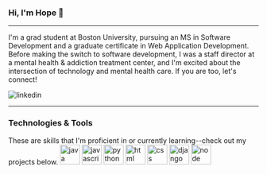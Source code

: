 ### Hi, I'm Hope 👋
<hr>

I'm a grad student at Boston University, pursuing an MS in Software Development and a graduate certificate in Web Application Development. Before making the switch to software development, I was a staff director at a mental health & addiction treatment center, and I'm excited about the intersection of technology and mental health care. If you are too, let's connect! 

![linkedin](https://user-images.githubusercontent.com/66707636/177416455-964d44cb-bdba-48bc-aae7-2b8f3a87b4b7.svg)

<hr>

### Technologies & Tools

These are skills that I'm proficient in or currently learning--check out my projects below.
<img src="https://user-images.githubusercontent.com/66707636/177418846-a240c391-94b0-4202-b071-c60a4515b6d2.svg" alt="java" width="40px">
<img src="https://user-images.githubusercontent.com/66707636/177418858-237ac6e5-9511-4bd4-9355-df59d18f2f81.svg" alt="javascript" width="40px">
<img src="https://user-images.githubusercontent.com/66707636/177418998-d543d406-11ef-4c03-8c18-317ff7f467b7.svg" alt="python" width="40px">
<img src="https://user-images.githubusercontent.com/66707636/177419055-26ba5165-81fe-44c4-9362-34358d0bc7c2.svg" alt="html" width="40px">
<img src="https://user-images.githubusercontent.com/66707636/177419068-409bc96f-3591-4dc9-805b-fb6ad567f982.svg" alt="css" width="40px">
<img src="https://user-images.githubusercontent.com/66707636/177420913-45f3bb5c-5977-4aae-860c-37b4e98d5d5f.svg" alt="django" width="40px">
<img src="https://user-images.githubusercontent.com/66707636/177420946-ac22d6a3-1cc9-4c9f-9198-64cab3c0922f.svg" alt="node" width="40px">


<!--

- 🔭 I’m currently working on ...
- 🌱 I’m currently learning ...
- 👯 I’m looking to collaborate on ...
- 🤔 I’m looking for help with ...
- 💬 Ask me about ...
- 📫 How to reach me: ...
- 😄 Pronouns: ...
- ⚡ Fun fact: ...


Sections

Short intro: bio, tools, interests 

My Favorite Projects section like YuriDevAT

Languages and Tools section with buttons

Most Used Languages banner



Check out the video demos in my pinned projects below!
-->
